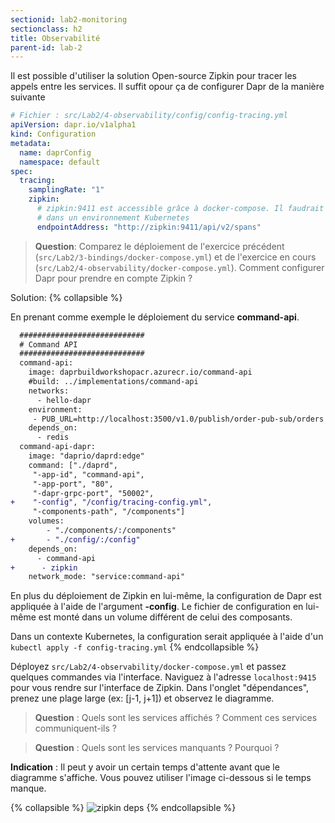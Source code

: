 ```yaml
---
sectionid: lab2-monitoring
sectionclass: h2
title: Observabilité
parent-id: lab-2
---
```


Il est possible d'utiliser la solution Open-source Zipkin pour tracer les appels entre les services. Il suffit opour ça de configurer Dapr de la manière suivante 

```yml
# Fichier : src/Lab2/4-observability/config/config-tracing.yml
apiVersion: dapr.io/v1alpha1
kind: Configuration
metadata:
  name: daprConfig
  namespace: default
spec:
  tracing:
    samplingRate: "1"
    zipkin:
      # zipkin:9411 est accessible grâce à docker-compose. Il faudrait un service dedié
      # dans un environnement Kubernetes
      endpointAddress: "http://zipkin:9411/api/v2/spans"

```

> **Question**: Comparez le déploiement de l'exercice précédent (`src/Lab2/3-bindings/docker-compose.yml`) et de l'exercice en cours (`src/Lab2/4-observability/docker-compose.yml`). Comment configurer Dapr pour prendre en compte Zipkin ?

Solution: 
{% collapsible %}

En prenant comme exemple le déploiement du service **command-api**.
```diff
  ############################
  # Command API
  ############################
  command-api:
    image: daprbuildworkshopacr.azurecr.io/command-api
    #build: ../implementations/command-api
    networks:
      - hello-dapr
    environment: 
     - PUB_URL=http://localhost:3500/v1.0/publish/order-pub-sub/orders
    depends_on:
      - redis
  command-api-dapr:
    image: "daprio/daprd:edge"
    command: ["./daprd",
     "-app-id", "command-api",
     "-app-port", "80",
     "-dapr-grpc-port", "50002",
+    "-config", "/config/tracing-config.yml",
     "-components-path", "/components"]
    volumes:
        - "./components/:/components"
+       - "./config/:/config"
    depends_on:
      - command-api
+      - zipkin
    network_mode: "service:command-api"
```

En plus du déploiement de Zipkin en lui-même, la configuration de Dapr est appliquée à l'aide de l'argument **-config**. Le fichier de configuration en lui-même est monté dans un volume différent de celui des composants.

Dans un contexte Kubernetes, la configuration serait appliquée à l'aide d'un `kubectl apply -f config-tracing.yml`
{% endcollapsible %}


Déployez `src/Lab2/4-observability/docker-compose.yml` et passez quelques commandes via l'interface. Naviguez à l'adresse `localhost:9415` pour vous rendre sur l'interface de Zipkin. Dans l'onglet "dépendances", prenez une plage large (ex:  [j-1, j+1]) et observez le diagramme.

> **Question** : Quels sont les services affichés ? Comment ces services communiquent-ils ? 

> **Question** : Quels sont les services manquants ? Pourquoi ?

**Indication** : Il peut y avoir un certain temps d'attente avant que le diagramme s'affiche. Vous pouvez utiliser l'image ci-dessous si le temps manque.

{% collapsible %}
![zipkin deps](/media/lab2/observability/zipkin-deps.png)
{% endcollapsible %}
